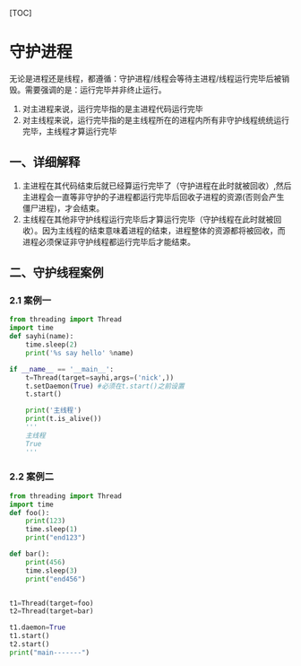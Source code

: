 [TOC]

# 守护进程

无论是进程还是线程，都遵循：守护进程/线程会等待主进程/线程运行完毕后被销毁。需要强调的是：运行完毕并非终止运行。

1. 对主进程来说，运行完毕指的是主进程代码运行完毕
2. 对主线程来说，运行完毕指的是主线程所在的进程内所有非守护线程统统运行完毕，主线程才算运行完毕

## 一、详细解释

1. 主进程在其代码结束后就已经算运行完毕了（守护进程在此时就被回收）,然后主进程会一直等非守护的子进程都运行完毕后回收子进程的资源(否则会产生僵尸进程)，才会结束。
2. 主线程在其他非守护线程运行完毕后才算运行完毕（守护线程在此时就被回收）。因为主线程的结束意味着进程的结束，进程整体的资源都将被回收，而进程必须保证非守护线程都运行完毕后才能结束。



## 二、守护线程案例

### 2.1 案例一

```python
from threading import Thread
import time
def sayhi(name):
    time.sleep(2)
    print('%s say hello' %name)

if __name__ == '__main__':
    t=Thread(target=sayhi,args=('nick',))
    t.setDaemon(True) #必须在t.start()之前设置
    t.start()

    print('主线程')
    print(t.is_alive())
    '''
    主线程
    True
    '''
```

### 2.2 案例二

```python
from threading import Thread
import time
def foo():
    print(123)
    time.sleep(1)
    print("end123")

def bar():
    print(456)
    time.sleep(3)
    print("end456")


t1=Thread(target=foo)
t2=Thread(target=bar)

t1.daemon=True
t1.start()
t2.start()
print("main-------")
```